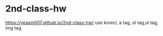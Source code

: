 # 2nd-class-hw
https://yeasin007.github.io/2nd-class-hw/
use koreci,
a tag, ol tag,ul tag, img tag.
